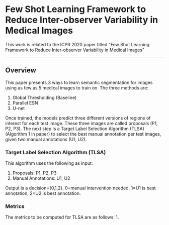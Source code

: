 # Few Shot Learning Framework to Reduce Inter-observer Variability in Medical Images

This work is related to the ICPR 2020 paper titled "Few Shot Learning Framework to Reduce Inter-observer Variability in Medical Images"

---

## Overview
This paper presents 3 ways to learn semantic segmentation for images using as few as 5 medical images to train on. The three methods are:
1. Global Thresholding (Baseline)
2. Parallel ESN
3. U-net

Once trained, the models predict three different versions of regions of interest for each test image. These three images are called proposals (P1, P2, P3).
The next step is a Target Label Selection Algorithm (TLSA)(Algorithm 1 in paper) to select the best manual annotation per test images, given two manual annotations (U1, U2).

### Target Label Selection Algorithm (TLSA)

This algorithm uses the following as input:
1. Proposals: P1, P2, P3
2. Manual Annotations: U1, U2

Output is a decision={0,1,2}. 0=manual intervention needed. 1=U1 is best annotation, 2=U2 is best annotation.

### Metrics

The metrics to be computed for TLSA are as follows:
1. 
